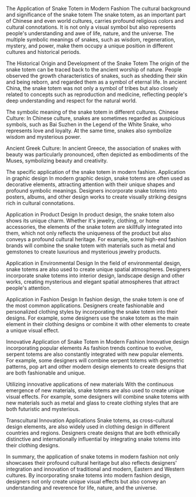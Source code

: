 The Application of Snake Totem in Modern Fashion
The cultural background and significance of the snake totem
The snake totem, as an important part of Chinese and even world cultures, carries profound religious colors and cultural connotations. It is not only a visual symbol but also represents people's understanding and awe of life, nature, and the universe. The multiple symbolic meanings of snakes, such as wisdom, regeneration, mystery, and power, make them occupy a unique position in different cultures and historical periods.

The Historical Origin and Development of the Snake Totem
The origin of the snake totem can be traced back to the ancient worship of nature. People observed the growth characteristics of snakes, such as shedding their skin and being reborn, and regarded them as a symbol of eternal life. In ancient China, the snake totem was not only a symbol of tribes but also closely related to concepts such as reproduction and medicine, reflecting people's deep understanding and respect for the natural world.

The symbolic meaning of the snake totem in different cultures.
Chinese Culture: In Chinese culture, snakes are sometimes regarded as auspicious symbols, such as Bai Suzhen in the Legend of the White Snake, who represents love and loyalty. At the same time, snakes also symbolize wisdom and mysterious power.

Ancient Greek Culture: In ancient Greece, the association of snakes with beauty was particularly pronounced, often depicted as embodiments of the Muses, symbolizing beauty and creativity.

The specific application of the snake totem in modern fashion.
Application in graphic design
In modern graphic design, snake totems are often used as decorative elements, attracting attention with their unique shapes and profound symbolic meanings. Designers incorporate snake totems into posters, albums, and other design works to create visually striking designs rich in cultural connotations.

Application in Product Design
In product design, the snake totem also shows its unique charm. Whether it's jewelry, clothing, or home accessories, the elements of the snake totem are skillfully integrated into them, which not only reflects the uniqueness of the product but also conveys a profound cultural heritage. For example, some high-end fashion brands will combine the snake totem with materials such as metal and gemstones to create luxurious and mysterious jewelry products.

Application in Environmental Design
In the field of environmental design, snake totems are also used to create unique spatial atmospheres. Designers incorporate snake totems into interior design, landscape design and other works, creating mysterious and elegant spatial atmospheres that attract people's attention.

Application in Fashion Design
In fashion design, the snake totem is one of the most common applications. Designers create fashionable and personalized clothing styles by incorporating the snake totem into their designs. For example, some designers use the snake totem as the main element in their clothing designs or combine it with other elements to create a unique visual effect.

Innovative Application of Snake Totem in Modern Fashion
Innovative design incorporating popular elements
As fashion trends continue to evolve, serpent totems are also constantly integrated with new popular elements. For example, some designers will combine serpent totems with geometric patterns, pop art and other modern design elements to create designs that are both fashionable and unique.

Utilizing innovative applications of new materials
With the continuous emergence of new materials, snake totems are also used to create unique visual effects. For example, some designers will combine snake totems with new materials such as metal and glass to create clothing styles that are both futuristic and mysterious.

Transcultural Innovation Applications
Snake totems, as cross-cultural design elements, are also widely used in clothing design in different countries and regions. Designers create designs that are both ethnically distinctive and internationally influential by integrating snake totems into their clothing designs.

In summary, the application of snake totems in modern fashion not only showcases their profound cultural heritage but also reflects designers' integration and innovation of traditional and modern, Eastern and Western cultures. By incorporating snake totems into modern fashion design, designers not only create unique visual effects but also convey an understanding and reverence for life, nature, and the universe.
